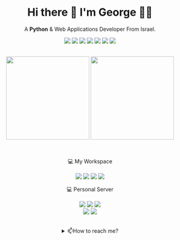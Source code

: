 <h1 align='center'>
  Hi there 👋 I'm George 👨‍💻
</h1>

<p align='center'>A <b>Python</b> & Web Applications Developer From Israel.</p>
<p align='center'>  
<img src="https://img.shields.io/badge/Python-14354C?style=for-the-badge&logo=python&logoColor=white" />
<img src="https://img.shields.io/badge/Java-ED8B00?style=for-the-badge&logo=java&logoColor=white" />
<img src="https://img.shields.io/badge/JavaScript-F7DF1E?style=for-the-badge&logo=javascript&logoColor=black" />
<img src="https://img.shields.io/badge/React-20232A?style=for-the-badge&logo=react&logoColor=61DAFB" />
<img src="https://img.shields.io/badge/HTML5-E34F26?style=for-the-badge&logo=html5&logoColor=white" />
<img src="https://img.shields.io/badge/Sass-CC6699?style=for-the-badge&logo=sass&logoColor=white" />
<img src="https://img.shields.io/badge/CSS3-1572B6?style=for-the-badge&logo=css3&logoColor=white" />
</p>

<p align='center'><br>
  <a href="#"><img src="https://github-readme-stats.vercel.app/api/top-langs/?username=georgekhananaev&theme=blue-green" height="220"></a>
  <a href="#"><img src="https://github-readme-stats.vercel.app/api?username=georgekhananaev&show_icons=true&count_private=true&theme=dark" height="220"></a>
</p>

<p align='center'>
</p>


<br>

<p align='center'>
  💻 My Workspace<br/><br/>
  <img src="https://img.shields.io/badge/windows-%230078D6.svg?&style=for-the-badge&logo=windows&logoColor=white" />
  <img src="https://img.shields.io/badge/AMD%20Ryzen_9_5950X-ED1C24?style=for-the-badge&logo=amd&logoColor=white" />
  <img src="https://img.shields.io/badge/RAM-32GB-%230071C5.svg?&style=for-the-badge&logoColor=white" />
  <img src="https://img.shields.io/badge/nvidia-rtx%203080-%2376B900.svg?&style=for-the-badge&logo=nvidia&logoColor=white" />
</p>

<p align='center'>
  💻 Personal Server<br/><br/>
  <img src="https://img.shields.io/badge/proxmox-%23E57000.svg?&style=for-the-badge&logo=proxmox&logoColor=white" />
  <img src="https://img.shields.io/badge/Intel%20Core_i7_8th-0071C5?style=for-the-badge&logo=intel&logoColor=white" />
  <img src="https://img.shields.io/badge/RAM-64GB-%230071C5.svg?&style=for-the-badge&logoColor=white" /><br>
  <img src="https://img.shields.io/badge/Ubuntu-E95420?style=for-the-badge&logo=ubuntu&logoColor=white" />
  <img src="https://img.shields.io/badge/Containers-2CA5E0?style=for-the-badge&logo=docker&logoColor=white" />
</p>


<br>
<details align='center'>
  <summary>📫How to reach me?</summary>
<br>

<p align='center'>
  
  <a href="https://www.linkedin.com/in/georgekhananaev/">
    <img src="https://img.shields.io/badge/linkedin-%230077B5.svg?&style=for-the-badge&logo=linkedin&logoColor=white" />
  </a>
  
   <a href="mailto:george.khananaev@gmail.com">
    <img src="https://img.shields.io/badge/Gmail-D14836?style=for-the-badge&logo=gmail&logoColor=white" />
  </a>

</details>
